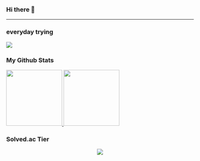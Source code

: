 ### Hi there 👋

<!--
**soohyeon21/soohyeon21** is a ✨ _special_ ✨ repository because its `README.md` (this file) appears on your GitHub profile.

Here are some ideas to get you started:

- 🔭 I’m currently working on ...
- 🌱 I’m currently learning ...
- 👯 I’m looking to collaborate on ...
- 🤔 I’m looking for help with ...
- 💬 Ask me about ...
- 📫 How to reach me: ...
- 😄 Pronouns: ...
- ⚡ Fun fact: ...
-->

<hr/>

### everyday trying
<!--commit combo box code-->
<!--랭크시스템 사용X시, theme 뒤에 "&rank=disable" 추가-->
<!--rank: black(0), bronze(1+), silver(15+), gold(75+), diamond(250+), blue(700+)-->
<p align="left">
  <a href="https://github.com/devxb/CommitCombo">
    <img src="http://commitcombo.com/get?user=soohyeon21&theme=CottonCandy-mini&rank=disable"/>
  </a>
</p>

### My Github Stats
<a href="#">
  <img src="https://github-readme-stats.vercel.app/api?username=soohyeon21&theme=react&show_icons=true" height="150px">
</a>
<a href="#">
  <img src="https://github-readme-stats.vercel.app/api/top-langs/?username=soohyeon21&theme=react&exclude_repo=Jagi,assignment&layout=compact" height="150px">
</a>

### Solved.ac Tier
<p align="center">
  <img src="http://mazassumnida.wtf/api/pastel/generate_badge?boj=mango2&cache=c">
</p>
